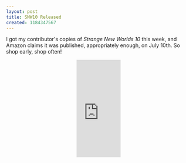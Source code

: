 ```yaml
---
layout: post
title: SNW10 Released
created: 1184347567
---
```

I got my contributor's copies of <em>Strange New Worlds 10</em> this week, and Amazon claims it was published, appropriately enough, on July 10th.  So shop early, shop often!

<div style="text-align: center;"><iframe src="http://rcm.amazon.com/e/cm?t=mcdema-20&o=1&p=8&l=as1&asins=1416544380&fc1=000000&lc1=004477&bc1=ffffff&npa=1&lt1=_top&IS2=1&f=ifr&bg1=ffffff&f=ifr" width="120" height="265" scrolling="no" marginwidth="0" marginheight="0" frameborder="0"></iframe>
</div>
